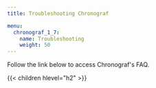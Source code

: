 ```yaml
---
title: Troubleshooting Chronograf

menu:
  chronograf_1_7:
    name: Troubleshooting
    weight: 50
---
```


Follow the link below to access Chronograf's FAQ.

{{< children hlevel="h2" >}}
